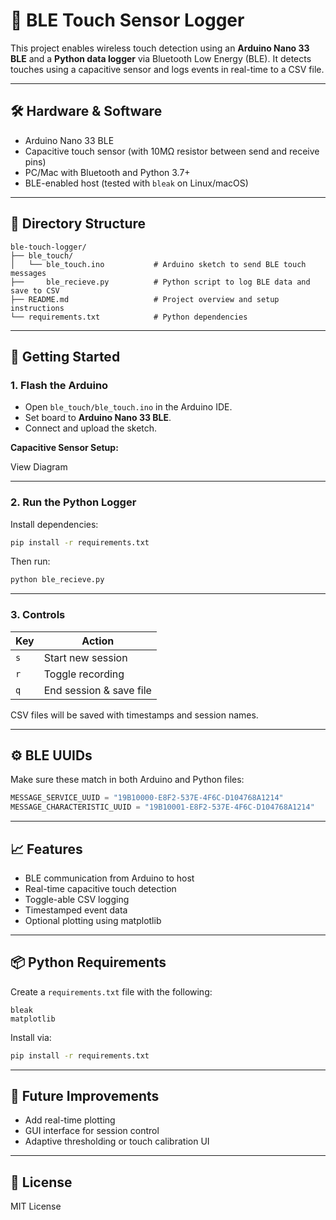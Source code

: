 # 📡 BLE Touch Sensor Logger

This project enables wireless touch detection using an **Arduino Nano 33 BLE** and a **Python data logger** via Bluetooth Low Energy (BLE). It detects touches using a capacitive sensor and logs events in real-time to a CSV file.

---

## 🛠 Hardware & Software

- Arduino Nano 33 BLE
- Capacitive touch sensor (with 10MΩ resistor between send and receive pins)
- PC/Mac with Bluetooth and Python 3.7+
- BLE-enabled host (tested with `bleak` on Linux/macOS)

---

## 📁 Directory Structure

```
ble-touch-logger/
├── ble_touch/
│   └── ble_touch.ino           # Arduino sketch to send BLE touch messages
├──     ble_recieve.py          # Python script to log BLE data and save to CSV
├── README.md                   # Project overview and setup instructions
└── requirements.txt            # Python dependencies
```

---

## 🚀 Getting Started

### 1. Flash the Arduino

- Open `ble_touch/ble_touch.ino` in the Arduino IDE.
- Set board to **Arduino Nano 33 BLE**.
- Connect and upload the sketch.

**Capacitive Sensor Setup:**

View Diagram

---

### 2. Run the Python Logger

Install dependencies:

```bash
pip install -r requirements.txt
```

Then run:

```bash
python ble_recieve.py
```

---

### 3. Controls

| Key | Action                    |
|-----|---------------------------|
| `s` | Start new session         |
| `r` | Toggle recording          |
| `q` | End session & save file   |

CSV files will be saved with timestamps and session names.

---

## ⚙️ BLE UUIDs

Make sure these match in both Arduino and Python files:

```python
MESSAGE_SERVICE_UUID = "19B10000-E8F2-537E-4F6C-D104768A1214"
MESSAGE_CHARACTERISTIC_UUID = "19B10001-E8F2-537E-4F6C-D104768A1214"
```

---

## 📈 Features

- BLE communication from Arduino to host
- Real-time capacitive touch detection
- Toggle-able CSV logging
- Timestamped event data
- Optional plotting using matplotlib

---

## 📦 Python Requirements

Create a `requirements.txt` file with the following:

```
bleak
matplotlib
```

Install via:

```bash
pip install -r requirements.txt
```

---

## 🧠 Future Improvements

- Add real-time plotting
- GUI interface for session control
- Adaptive thresholding or touch calibration UI

---

## 📝 License

MIT License
